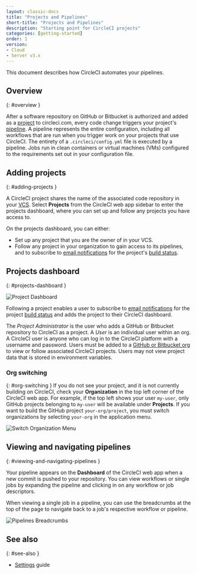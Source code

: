 ```yaml
---
layout: classic-docs
title: "Projects and Pipelines"
short-title: "Projects and Pipelines"
description: "Starting point for CircleCI projects"
categories: [getting-started]
order: 1
version:
- Cloud
- Server v3.x
---
```


This document describes how CircleCI automates your pipelines.

## Overview
{: #overview }

After a software repository on GitHub or Bitbucket is authorized and added as a [project]({{site.baseurl}}/2.0/concept/#projects) to circleci.com, every code change triggers your project's [pipeline]({{site.baseurl}}/2.0/concepts/#pipelines). A pipeline represents the entire configuration, including all workflows that are run when you trigger work on your projects that use CircleCI. The entirety of a `.circleci/config.yml` file is executed by a pipeline. Jobs run in clean containers or virtual machines (VMs) configured to the requirements set out in your configuration file.

## Adding projects
{: #adding-projects }

A CircleCI project shares the name of the associated code repository in your [VCS]({{site.baseurl}}/2.0/gh-bb-integration/). Select **Projects** from the CircleCI web app sidebar to enter the projects dashboard, where you can set up and follow any projects you have access to.

On the projects dashboard, you can either:
* Set up any project that you are the owner of in your VCS.
* Follow any project in your organization to gain access to its pipelines, and to subscribe to [email notifications]({{site.baseurl}}/2.0/notifications/) for the project's [build status]({{site.baseurl}}/2.0/status/).

## Projects dashboard
{: #projects-dashboard }

![Project Dashboard]({{site.baseurl}}/assets/img/docs/CircleCI-2.0-setup-project-circle101_cloud.png)

Following a project enables a user to subscribe to [email notifications]({{site.baseurl}}/2.0/notifications/) for the project [build status]({{site.baseurl}}/2.0/status/) and adds the project to their CircleCI dashboard.

The *Project Administrator* is the user who adds a GitHub or Bitbucket repository to CircleCI as a project. A *User* is an individual user within an org. A CircleCI user is anyone who can log in to the CircleCI platform with a username and password. Users must be added to a [GitHub or Bitbucket org]({{site.baseurl}}/2.0/gh-bb-integration/) to view or follow associated CircleCI projects. Users may not view project data that is stored in environment variables.

### Org switching
{: #org-switching }
If you do not see your project, and it is not currently building on CircleCI, check your **Organization** in the top left corner of the CircleCI web app. For example, if the top left shows your user `my-user`, only GitHub projects belonging to `my-user` will be available under **Projects**. If you want to build the GitHub project `your-org/project`, you must switch organizations by selecting `your-org` in the application menu.

![Switch Organization Menu]({{site.baseurl}}/assets/img/docs/org-centric-ui_newui.png)

## Viewing and navigating pipelines
{: #viewing-and-navigating-pipelines }

Your pipeline appears on the **Dashboard** of the CircleCI web app when a new commit is pushed to your repository. You can view workflows or single jobs by expanding the pipeline and clicking in on any workflow or job descriptors.

When viewing a single job in a pipeline, you can use the breadcrumbs at the top of the page to navigate back to a job's respective workflow or pipeline.

![Pipelines Breadcrumbs]({{site.baseurl}}/assets/img/docs/pipeline-breadcrumbs.png)

## See also
{: #see-also }

- [Settings]({{site.baseurl}}/2.0/settings) guide
